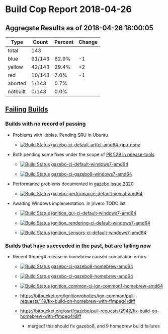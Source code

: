 # Build Cop Report 2018-04-26

## Aggregate Results as of 2018-04-26 18:00:05

| Type | Count | Percent | Change |
|--|--|--|--|
| total | 143 | | |
| blue | 91/143 | 62.9% | -1 |
| yellow | 42/143 | 29.4% | +2 |
| red | 10/143 | 7.0% | -1 |
| aborted | 1/143 | 0.7% |  |
| notbuilt | 0/143 | 0.0% |  |

## [Failing Builds](https://build.osrfoundation.org/view/main/view/BuildCopFail/)


### Builds with no record of passing


* Problems with libblas. Pending SRU in Ubuntu

    * [![Build Status](https://build.osrfoundation.org/job/gazebo-ci-default-artful-amd64-gpu-none//badge/icon)](https://build.osrfoundation.org/job/gazebo-ci-default-artful-amd64-gpu-none/) [gazebo-ci-default-artful-amd64-gpu-none](https://build.osrfoundation.org/job/gazebo-ci-default-artful-amd64-gpu-none/)


* Both pending some fixes under the scope of [PR 529 in release-tools](https://bitbucket.org/osrf/release-tools/pull-requests/529/fix-windows-gazebo-build/diff)

    * [![Build Status](https://build.osrfoundation.org/job/gazebo-ci-default-windows7-amd64//badge/icon)](https://build.osrfoundation.org/job/gazebo-ci-default-windows7-amd64/) [gazebo-ci-default-windows7-amd64](https://build.osrfoundation.org/job/gazebo-ci-default-windows7-amd64/)


    * [![Build Status](https://build.osrfoundation.org/job/gazebo-ci-gazebo9-windows7-amd64//badge/icon)](https://build.osrfoundation.org/job/gazebo-ci-gazebo9-windows7-amd64/) [gazebo-ci-gazebo9-windows7-amd64](https://build.osrfoundation.org/job/gazebo-ci-gazebo9-windows7-amd64/)


* Performance problems documented in [gazebo issue 2320](https://bitbucket.org/osrf/gazebo/issues/2320/performance_transport_stress-test-times)

    * [![Build Status](https://build.osrfoundation.org/job/gazebo-performance-default-xenial-amd64//badge/icon)](https://build.osrfoundation.org/job/gazebo-performance-default-xenial-amd64/) [gazebo-performance-default-xenial-amd64](https://build.osrfoundation.org/job/gazebo-performance-default-xenial-amd64/)


* Awaiting Windows implementation. In jrivero TODO list

    * [![Build Status](https://build.osrfoundation.org/job/ignition_gui-ci-default-windows7-amd64//badge/icon)](https://build.osrfoundation.org/job/ignition_gui-ci-default-windows7-amd64/) [ignition_gui-ci-default-windows7-amd64](https://build.osrfoundation.org/job/ignition_gui-ci-default-windows7-amd64/)


    * [![Build Status](https://build.osrfoundation.org/job/ignition_rendering-ci-default-windows7-amd64//badge/icon)](https://build.osrfoundation.org/job/ignition_rendering-ci-default-windows7-amd64/) [ignition_rendering-ci-default-windows7-amd64](https://build.osrfoundation.org/job/ignition_rendering-ci-default-windows7-amd64/)


    * [![Build Status](https://build.osrfoundation.org/job/ignition_sensors-ci-default-windows7-amd64//badge/icon)](https://build.osrfoundation.org/job/ignition_sensors-ci-default-windows7-amd64/) [ignition_sensors-ci-default-windows7-amd64](https://build.osrfoundation.org/job/ignition_sensors-ci-default-windows7-amd64/)


### Builds that have succeeded in the past, but are failing now


* Recent ffmpeg4 release in homebrew caused compilation errors

    * [![Build Status](https://build.osrfoundation.org/job/gazebo-ci-gazebo8-homebrew-amd64//badge/icon)](https://build.osrfoundation.org/job/gazebo-ci-gazebo8-homebrew-amd64/) [gazebo-ci-gazebo8-homebrew-amd64](https://build.osrfoundation.org/job/gazebo-ci-gazebo8-homebrew-amd64/)

    * [![Build Status](https://build.osrfoundation.org/job/gazebo-ci-gazebo9-homebrew-amd64//badge/icon)](https://build.osrfoundation.org/job/gazebo-ci-gazebo9-homebrew-amd64/) [gazebo-ci-gazebo9-homebrew-amd64](https://build.osrfoundation.org/job/gazebo-ci-gazebo9-homebrew-amd64/)

    * [![Build Status](https://build.osrfoundation.org/job/ignition_common-ci-ign-common1-homebrew-amd64//badge/icon)](https://build.osrfoundation.org/job/ignition_common-ci-ign-common1-homebrew-amd64/) [ignition_common-ci-ign-common1-homebrew-amd64](https://build.osrfoundation.org/job/ignition_common-ci-ign-common1-homebrew-amd64/)

    * https://bitbucket.org/ignitionrobotics/ign-common/pull-requests/119/fix-build-on-homebrew-with-ffmpeg4/diff

    * https://bitbucket.org/osrf/gazebo/pull-requests/2942/fix-build-on-homebrew-with-ffmpeg4/diff 
        * merged! this should fix gazebo8, and 9 homebrew build failures